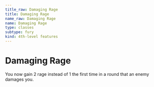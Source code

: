 ```yaml
---
title_raw: Damaging Rage
title: Damaging Rage
name_raw: Damaging Rage
name: Damaging Rage
type: classes
subtype: fury
kind: 4th-level features
---
```


# Damaging Rage

You now gain 2 rage instead of 1 the first time in a round that an enemy damages you.
